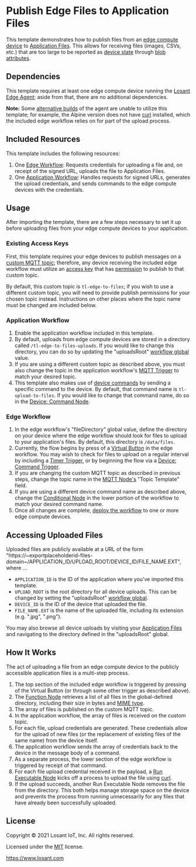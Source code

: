 # Publish Edge Files to Application Files

This template demonstrates how to publish files from an [edge compute device](https://~exportplaceholderid-docs-url~/devices/edge-compute/) to [Application Files](https://~exportplaceholderid-docs-url~/applications/files/). This allows for receiving files (images, CSVs, etc.) that are too large to be reported as [device state](https://~exportplaceholderid-docs-url~/devices/state/) through [blob attributes](https://~exportplaceholderid-docs-url~/devices/blobs/).

## Dependencies

This template requires at least one edge compute device running the [Losant Edge Agent](https://~exportplaceholderid-docs-url~/edge-compute/edge-agent-usage/); aside from that, there are no additional dependencies.

**Note:** Some [alternative builds](https://~exportplaceholderid-docs-url~/edge-compute/edge-agent-installation/#alternative-edge-agent-builds) of the agent are unable to utilize this template; for example, the Alpine version does not have [curl](https://~exportplaceholderid-docs-url~/edge-compute/edge-agent-installation/#alternative-edge-agent-builds) installed, which the included edge workflow relies on for part of the upload process.

## Included Resources

This template includes the following resources:

1. One [Edge Workflow](https://~exportplaceholderid-docs-url~/workflows/edge-workflows/): Requests credentials for uploading a file and, on receipt of the signed URL, uploads the file to Application Files.
2. One [Application Workflow](https://~exportplaceholderid-docs-url~/workflows/application-workflows/): Handles requests for signed URLs, generates the upload credentials, and sends commands to the edge compute devices with the credentials.

## Usage

After importing the template, there are a few steps necessary to set it up before uploading files from your edge compute devices to your application.

### Existing Access Keys

First, this template requires your edge devices to publish messages on a [custom MQTT topic](https://~exportplaceholderid-docs-url~/mqtt/overview/#custom-topics); therefore, any device receiving the included edge workflow must utilize an [access key](https://~exportplaceholderid-docs-url~/applications/access-keys/) that has [permission](https://~exportplaceholderid-docs-url~/applications/access-keys/#additional-mqtt-topics-access) to publish to that custom topic.

By default, this custom topic is `tl-edge-to-files`; if you wish to use a different custom topic, you will need to provide publish permissions for your chosen topic instead. Instructions on other places where the topic name must be changed are included below.

### Application Workflow

1. Enable the application workflow included in this template.
2. By default, uploads from edge compute devices are stored in a directory called `/tl-edge-to-files-uploads`. If you would like to change this directory, you can do so by updating the "uploadsRoot" [workflow global](https://~exportplaceholderid-docs-url~/workflows/overview/#workflow-globals) value. 
3. If you are using a different custom topic as described above, you must also change the topic in the application workflow's [MQTT Trigger](https://~exportplaceholderid-docs-url~/workflows/triggers/mqtt/) to match your desired topic.
4. This template also makes use of [device commands](https://~exportplaceholderid-docs-url~/devices/commands/) by sending a specific command to the device. By default, that command name is `tl-upload-to-files`. If you would like to change that command name, do so in the [Device: Command Node](https://~exportplaceholderid-docs-url~/workflows/outputs/device-command/).

### Edge Workflow

1. In the edge workflow's "fileDirectory" global value, define the directory on your device where the edge workflow should look for files to upload to your application's files. By default, this directory is `/data/files`.
2. Currently, the flow begins by press of a [Virtual Button](https://~exportplaceholderid-docs-url~/workflows/triggers/virtual-button/) in the edge workflow. You may wish to check for files to upload on a regular interval by including a [Timer Trigger](https://~exportplaceholderid-docs-url~/workflows/triggers/timer/), or by beginning the flow via a [Device: Command Trigger](https://~exportplaceholderid-docs-url~/workflows/triggers/device-command/).
3. If you are changing the custom MQTT topic as described in previous steps, change the topic name in the [MQTT Node's](https://~exportplaceholderid-docs-url~/workflows/outputs/mqtt/) "Topic Template" field.
4. If you are using a different device command name as described above, change the [Conditional Node](https://~exportplaceholderid-docs-url~/workflows/logic/conditional/) in the lower portion of the workflow to match your desired command name.
5. Once all changes are complete, [deploy the workflow](https://~exportplaceholderid-docs-url~/workflows/edge-workflows/#deploying-versions) to one or more edge compute devices.

## Accessing Uploaded Files

Uploaded files are publicly available at a URL of the form "https://~exportplaceholderid-files-domain~/APPLICATION_ID/UPLOAD_ROOT/DEVICE_ID/FILE_NAME.EXT", where ...

- `APPLICATION_ID` is the ID of the application where you've imported this template.
- `UPLOAD_ROOT` is the root directory for all device uploads. This can be changed by setting the "uploadsRoot" [workflow global](https://~exportplaceholderid-docs-url~/workflows/overview/#workflow-globals).
- `DEVICE_ID` is the ID of the device that uploaded the file.
- `FILE_NAME.EXT` is the name of the uploaded file, including its extension (e.g. ".jpg", ".png").

You may also browse all device uploads by visiting your [Application Files](https://~exportplaceholderid-docs-url~/applications/files/) and navigating to the directory defined in the "uploadsRoot" global.

## How It Works

The act of uploading a file from an edge compute device to the publicly accessible application files is a multi-step process.

1. The top section of the included edge workflow is triggered by pressing of the Virtual Button (or through some other trigger as described above).
2. The [Function Node](https://~exportplaceholderid-docs-url~/workflows/logic/function/) retrieves a list of all files in the global-defined directory, including their size in bytes and [MIME type](https://~exportplaceholderid-docs-url~/workflows/logic/function/).
3. The array of files is published on the custom MQTT topic.
4. In the application workflow, the array of files is received on the custom topic.
5. For each file, upload credentials are generated. These credentials allow for the upload of new files (or the replacement of existing files of the same name) from the device itself.
6. The application workflow sends the array of credentials back to the device in the message body of a command.
7. As a separate process, the lower section of the edge workflow is triggered by receipt of that command.
8. For each file upload credential received in the payload, a [Run Executable Node](https://~exportplaceholderid-docs-url~/workflows/data/run-executable/) kicks off a process to upload the file using [curl](https://curl.se/).
9. If the upload succeeds, another Run Executable Node removes the file from the directory. This both helps manage storage space on the device and prevents the process from running unnecessarily for any files that have already been successfully uploaded.

## License

Copyright &copy; 2021 Losant IoT, Inc. All rights reserved.

Licensed under the [MIT](https://github.com/Losant/losant-templates/blob/master/LICENSE.txt) license.

https://www.losant.com